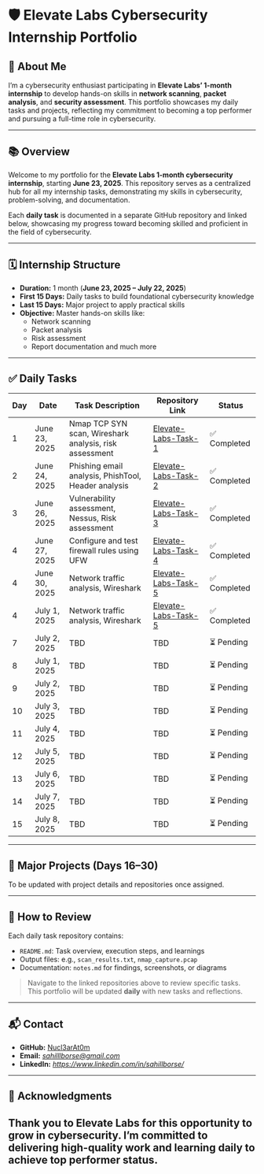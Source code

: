 # 🛡️ Elevate Labs Cybersecurity Internship Portfolio

## 👤 About Me

I’m a cybersecurity enthusiast participating in **Elevate Labs’ 1-month internship** to develop hands-on skills in **network scanning**, **packet analysis**, and **security assessment**. This portfolio showcases my daily tasks and projects, reflecting my commitment to becoming a top performer and pursuing a full-time role in cybersecurity.

---

## 📚 Overview

Welcome to my portfolio for the **Elevate Labs 1-month cybersecurity internship**, starting **June 23, 2025**. This repository serves as a centralized hub for all my internship tasks, demonstrating my skills in cybersecurity, problem-solving, and documentation.

Each **daily task** is documented in a separate GitHub repository and linked below, showcasing my progress toward becoming skilled and proficient in the field of cybersecurity.

---

## 🗓️ Internship Structure

- **Duration:** 1 month (**June 23, 2025 – July 22, 2025**)
- **First 15 Days:** Daily tasks to build foundational cybersecurity knowledge
- **Last 15 Days:** Major project to apply practical skills
- **Objective:** Master hands-on skills like:
  - Network scanning  
  - Packet analysis  
  - Risk assessment  
  - Report documentation and much more

---

## ✅ Daily Tasks

| Day | Date         | Task Description                                         | Repository Link                        | Status     |
|-----|--------------|----------------------------------------------------------|----------------------------------------|------------|
| 1   | June 23, 2025| Nmap TCP SYN scan, Wireshark analysis, risk assessment   | [Elevate-Labs-Task-1](https://github.com/Nucl3arAt0m/Elevate-Labs-Task-1) | ✅ Completed |
| 2   | June 24, 2025| Phishing email analysis, PhishTool, Header analysis      | [Elevate-Labs-Task-2](https://github.com/Nucl3arAt0m/Elevate-Labs-Task-2) | ✅ Completed |
| 3   | June 26, 2025| Vulnerability assessment, Nessus, Risk assessment	| [Elevate-Labs-Task-3](https://github.com/Nucl3arAt0m/Elevate-Labs-Task-3) | ✅ Completed |
| 4   | June 27, 2025| Configure and test firewall rules using UFW		| [Elevate-Labs-Task-4](https://github.com/Nucl3arAt0m/Elevate-Labs-Task-4) | ✅ Completed |
| 4   | June 30, 2025| Network traffic analysis, Wireshark			| [Elevate-Labs-Task-5](https://github.com/Nucl3arAt0m/Elevate-Labs-Task-5) | ✅ Completed |
| 4   | July 1, 2025 | Network traffic analysis, Wireshark			| [Elevate-Labs-Task-5](https://github.com/Nucl3arAt0m/Elevate-Labs-Task-5) | ✅ Completed |
| 7   | July 2, 2025 | TBD                                                      | TBD                                    | ⏳ Pending  |
| 8   | July 1, 2025 | TBD                                                      | TBD                                    | ⏳ Pending  |
| 9   | July 2, 2025 | TBD                                                      | TBD                                    | ⏳ Pending  |
| 10  | July 3, 2025 | TBD                                                      | TBD                                    | ⏳ Pending  |
| 11  | July 4, 2025 | TBD                                                      | TBD                                    | ⏳ Pending  |
| 12  | July 5, 2025 | TBD                                                      | TBD                                    | ⏳ Pending  |
| 13  | July 6, 2025 | TBD                                                      | TBD                                    | ⏳ Pending  |
| 14  | July 7, 2025 | TBD                                                      | TBD                                    | ⏳ Pending  |
| 15  | July 8, 2025 | TBD                                                      | TBD                                    | ⏳ Pending  |

---

## 🚀 Major Projects (Days 16–30)

To be updated with project details and repositories once assigned.

---

## 📂 How to Review

Each daily task repository contains:
- `README.md`: Task overview, execution steps, and learnings
- Output files: e.g., `scan_results.txt`, `nmap_capture.pcap`
- Documentation: `notes.md` for findings, screenshots, or diagrams

> Navigate to the linked repositories above to review specific tasks. This portfolio will be updated **daily** with new tasks and reflections.

---

## 📬 Contact

- **GitHub:** [Nucl3arAt0m](https://github.com/Nucl3arAt0m)
- **Email:** *sahilllborse@gmail.com*  
- **LinkedIn:** *https://www.linkedin.com/in/sahillborse/*

---

## 🙏 Acknowledgments

Thank you to **Elevate Labs** for this opportunity to grow in cybersecurity. I’m committed to delivering high-quality work and learning daily to achieve top performer status.
---

